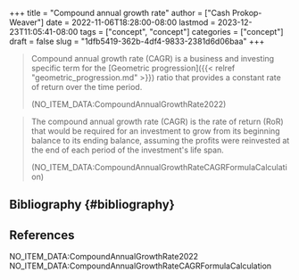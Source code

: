 +++
title = "Compound annual growth rate"
author = ["Cash Prokop-Weaver"]
date = 2022-11-06T18:28:00-08:00
lastmod = 2023-12-23T11:05:41-08:00
tags = ["concept", "concept"]
categories = ["concept"]
draft = false
slug = "1dfb5419-362b-4df4-9833-2381d6d06baa"
+++

> Compound annual growth rate (CAGR) is a business and investing specific term for the [Geometric progression]({{< relref "geometric_progression.md" >}}) ratio that provides a constant rate of return over the time period.
>
> (NO_ITEM_DATA:CompoundAnnualGrowthRate2022)

<!--quoteend-->

> The compound annual growth rate (CAGR) is the rate of return (RoR) that would be required for an investment to grow from its beginning balance to its ending balance, assuming the profits were reinvested at the end of each period of the investment's life span.
>
> (NO_ITEM_DATA:CompoundAnnualGrowthRateCAGRFormulaCalculation)


## Bibliography {#bibliography}

## References

<style>.csl-entry{text-indent: -1.5em; margin-left: 1.5em;}</style><div class="csl-bib-body">
  <div class="csl-entry">NO_ITEM_DATA:CompoundAnnualGrowthRate2022</div>
  <div class="csl-entry">NO_ITEM_DATA:CompoundAnnualGrowthRateCAGRFormulaCalculation</div>
</div>
